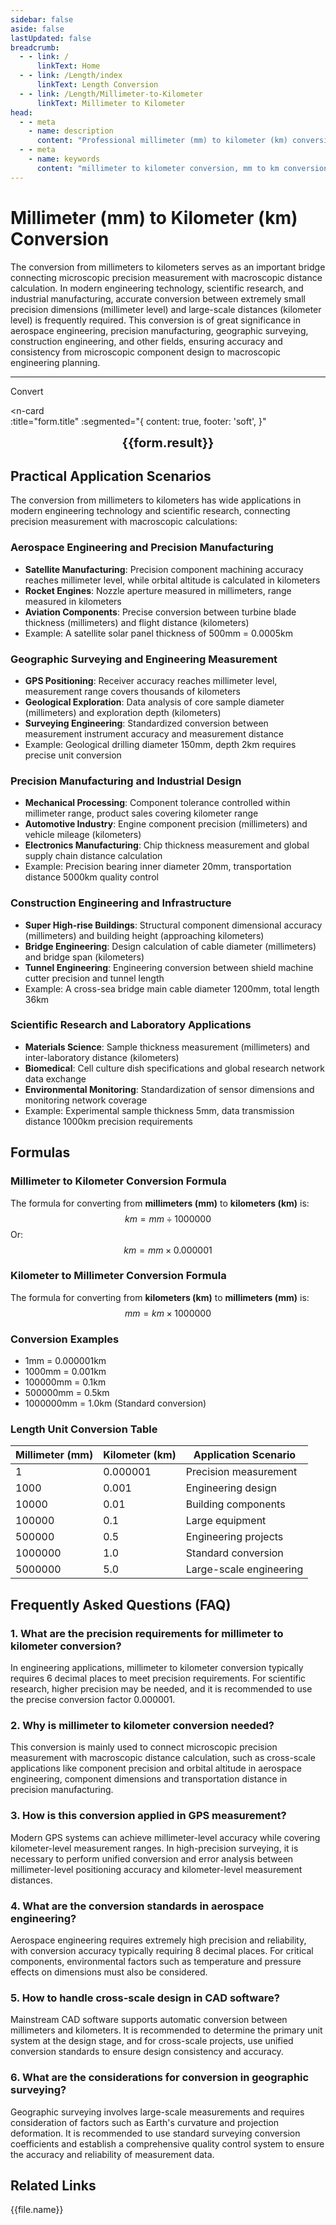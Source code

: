 ```yaml
---
sidebar: false
aside: false
lastUpdated: false
breadcrumb:
  - - link: /
      linkText: Home
  - - link: /Length/index
      linkText: Length Conversion
  - - link: /Length/Millimeter-to-Kilometer
      linkText: Millimeter to Kilometer
head:
  - - meta
    - name: description
      content: "Professional millimeter (mm) to kilometer (km) conversion tool and guide. Provides precise conversion formulas, practical application scenarios, and frequently asked questions. Suitable for engineering measurement, scientific research, geographic surveying, and precision manufacturing length unit conversion needs."
  - - meta
    - name: keywords
      content: "millimeter to kilometer conversion, mm to km conversion, length unit conversion, precision measurement, engineering measurement, scientific calculation, geographic surveying, aerospace engineering, manufacturing measurement, construction engineering, distance conversion, dimension conversion, metric units, length calculator, unit conversion tool"
---
```

# Millimeter (mm) to Kilometer (km) Conversion

The conversion from millimeters to kilometers serves as an important bridge connecting microscopic precision measurement with macroscopic distance calculation. In modern engineering technology, scientific research, and industrial manufacturing, accurate conversion between extremely small precision dimensions (millimeter level) and large-scale distances (kilometer level) is frequently required. This conversion is of great significance in aerospace engineering, precision manufacturing, geographic surveying, construction engineering, and other fields, ensuring accuracy and consistency from microscopic component design to macroscopic engineering planning.

---
<script setup>
import { onMounted, reactive, inject, ref } from 'vue'
import { NButton, NForm, NFormItem, NInput, NInputNumber, NSelect, NCard, useMessage,NGrid ,NGi } from 'naive-ui'
import { defineClientComponent } from 'vitepress'
import { Length } from '../files';
const seoKey = ['millimeter to kilometer conversion','mm to km conversion','length unit conversion','precision measurement','engineering measurement','scientific calculation','geographic surveying','aerospace engineering','manufacturing measurement','construction engineering','distance conversion','dimension conversion','metric units','length calculator','unit conversion tool','millimeter kilometer conversion','mm km conversion','length unit converter','measurement tools','engineering calculation','scientific research','geographic information','surveying engineering','precision manufacturing','aerospace','construction measurement','industrial design','product development','quality control','standardized measurement','international system of units','metric conversion','length measurement','distance calculation','dimension standards','measurement accuracy','engineering standards','manufacturing standards','design specifications','technical standards']
const convert = inject('convert')

const form = reactive({
  number: null,
  result: '',
  title: 'Millimeter (mm) to Kilometer (km) Length Unit Conversion'
})

const convertHandler = () => {
  if (form.number !== null && !isNaN(form.number)) {
    const convertedValue = parseFloat(form.number) / 1000000
    form.result = `${form.number}mm = ${convertedValue.toFixed(6)}km`
  } else {
    form.result = 'Please enter a valid number.'
  }
}
</script>

<n-form size="large" :model="form">
  <n-form-item label="Millimeter (mm)">
    <n-input-number v-model:value="form.number" placeholder="Enter millimeters" style="width: 100%" />
  </n-form-item>
  <n-form-item>
    <n-button type="info" @click="convertHandler" block>Convert</n-button>
  </n-form-item>
</n-form>

<n-card  
  :title="form.title"
  :segmented="{
    content: true,
    footer: 'soft',
  }"
>
  <div  style="text-align:center;font-size:20px;">
    <strong>{{form.result}}</strong>
  </div>
    <template #footer>
    <div>
      <span v-for="item of seoKey">{{item}}，</span>
    </div>
  </template>
</n-card>

## Practical Application Scenarios

The conversion from millimeters to kilometers has wide applications in modern engineering technology and scientific research, connecting precision measurement with macroscopic calculations:

### Aerospace Engineering and Precision Manufacturing
- **Satellite Manufacturing**: Precision component machining accuracy reaches millimeter level, while orbital altitude is calculated in kilometers
- **Rocket Engines**: Nozzle aperture measured in millimeters, range measured in kilometers
- **Aviation Components**: Precise conversion between turbine blade thickness (millimeters) and flight distance (kilometers)
- Example: A satellite solar panel thickness of 500mm = 0.0005km

### Geographic Surveying and Engineering Measurement
- **GPS Positioning**: Receiver accuracy reaches millimeter level, measurement range covers thousands of kilometers
- **Geological Exploration**: Data analysis of core sample diameter (millimeters) and exploration depth (kilometers)
- **Surveying Engineering**: Standardized conversion between measurement instrument accuracy and measurement distance
- Example: Geological drilling diameter 150mm, depth 2km requires precise unit conversion

### Precision Manufacturing and Industrial Design
- **Mechanical Processing**: Component tolerance controlled within millimeter range, product sales covering kilometer range
- **Automotive Industry**: Engine component precision (millimeters) and vehicle mileage (kilometers)
- **Electronics Manufacturing**: Chip thickness measurement and global supply chain distance calculation
- Example: Precision bearing inner diameter 20mm, transportation distance 5000km quality control

### Construction Engineering and Infrastructure
- **Super High-rise Buildings**: Structural component dimensional accuracy (millimeters) and building height (approaching kilometers)
- **Bridge Engineering**: Design calculation of cable diameter (millimeters) and bridge span (kilometers)
- **Tunnel Engineering**: Engineering conversion between shield machine cutter precision and tunnel length
- Example: A cross-sea bridge main cable diameter 1200mm, total length 36km

### Scientific Research and Laboratory Applications
- **Materials Science**: Sample thickness measurement (millimeters) and inter-laboratory distance (kilometers)
- **Biomedical**: Cell culture dish specifications and global research network data exchange
- **Environmental Monitoring**: Standardization of sensor dimensions and monitoring network coverage
- Example: Experimental sample thickness 5mm, data transmission distance 1000km precision requirements

## Formulas

### Millimeter to Kilometer Conversion Formula
The formula for converting from **millimeters (mm)** to **kilometers (km)** is:
$$ km = mm \div 1000000 $$
Or:
$$ km = mm \times 0.000001 $$

### Kilometer to Millimeter Conversion Formula
The formula for converting from **kilometers (km)** to **millimeters (mm)** is:
$$ mm = km \times 1000000 $$

### Conversion Examples
- 1mm = 0.000001km
- 1000mm = 0.001km
- 100000mm = 0.1km
- 500000mm = 0.5km
- 1000000mm = 1.0km (Standard conversion)

### Length Unit Conversion Table
| Millimeter (mm) | Kilometer (km) | Application Scenario |
|-----------------|----------------|---------------------|
| 1 | 0.000001 | Precision measurement |
| 1000 | 0.001 | Engineering design |
| 10000 | 0.01 | Building components |
| 100000 | 0.1 | Large equipment |
| 500000 | 0.5 | Engineering projects |
| 1000000 | 1.0 | Standard conversion |
| 5000000 | 5.0 | Large-scale engineering |

## Frequently Asked Questions (FAQ)

### 1. What are the precision requirements for millimeter to kilometer conversion?
In engineering applications, millimeter to kilometer conversion typically requires 6 decimal places to meet precision requirements. For scientific research, higher precision may be needed, and it is recommended to use the precise conversion factor 0.000001.

### 2. Why is millimeter to kilometer conversion needed?
This conversion is mainly used to connect microscopic precision measurement with macroscopic distance calculation, such as cross-scale applications like component precision and orbital altitude in aerospace engineering, component dimensions and transportation distance in precision manufacturing.

### 3. How is this conversion applied in GPS measurement?
Modern GPS systems can achieve millimeter-level accuracy while covering kilometer-level measurement ranges. In high-precision surveying, it is necessary to perform unified conversion and error analysis between millimeter-level positioning accuracy and kilometer-level measurement distances.

### 4. What are the conversion standards in aerospace engineering?
Aerospace engineering requires extremely high precision and reliability, with conversion accuracy typically requiring 8 decimal places. For critical components, environmental factors such as temperature and pressure effects on dimensions must also be considered.

### 5. How to handle cross-scale design in CAD software?
Mainstream CAD software supports automatic conversion between millimeters and kilometers. It is recommended to determine the primary unit system at the design stage, and for cross-scale projects, use unified conversion standards to ensure design consistency and accuracy.

### 6. What are the considerations for conversion in geographic surveying?
Geographic surveying involves large-scale measurements and requires consideration of factors such as Earth's curvature and projection deformation. It is recommended to use standard surveying conversion coefficients and establish a comprehensive quality control system to ensure the accuracy and reliability of measurement data.

## Related Links
<n-grid x-gap="12" :cols="2">
  <n-gi v-for="(file, index) in Length" :key="index">
    <n-button
      text
      tag="a"
      :href="file.path"
      type="info"
    >
      {{file.name}}
    </n-button>
  </n-gi>
</n-grid>